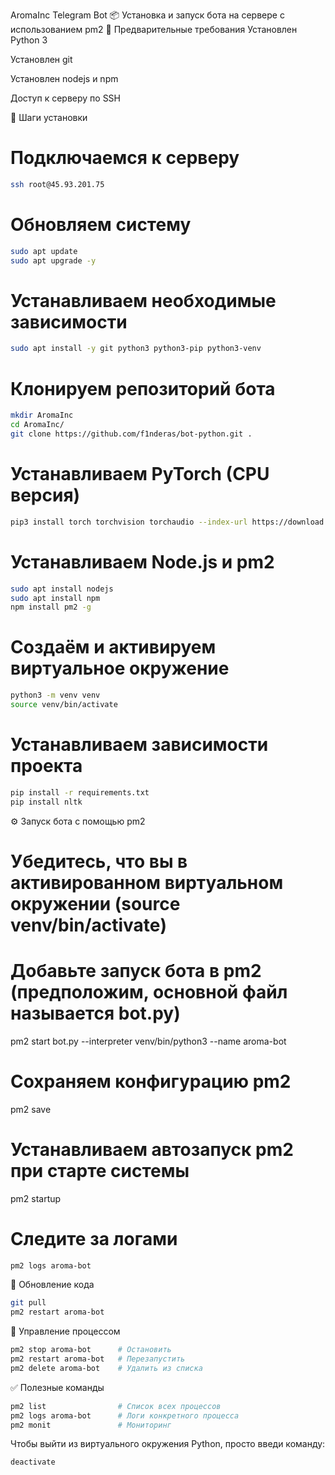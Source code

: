 AromaInc Telegram Bot
📦 Установка и запуск бота на сервере с использованием pm2
🧠 Предварительные требования
Установлен Python 3

Установлен git

Установлен nodejs и npm

Доступ к серверу по SSH

🚀 Шаги установки

# Подключаемся к серверу

```bash
ssh root@45.93.201.75
```

# Обновляем систему

```bash
sudo apt update
sudo apt upgrade -y
```

# Устанавливаем необходимые зависимости

```bash
sudo apt install -y git python3 python3-pip python3-venv
```

# Клонируем репозиторий бота

```bash
mkdir AromaInc
cd AromaInc/
git clone https://github.com/f1nderas/bot-python.git .
```

# Устанавливаем PyTorch (CPU версия)

```bash
pip3 install torch torchvision torchaudio --index-url https://download.pytorch.org/whl/cpu
```

# Устанавливаем Node.js и pm2

```bash
sudo apt install nodejs
sudo apt install npm
npm install pm2 -g
```

# Создаём и активируем виртуальное окружение

```bash
python3 -m venv venv
source venv/bin/activate
```

# Устанавливаем зависимости проекта

```bash
pip install -r requirements.txt
pip install nltk
```

⚙️ Запуск бота с помощью pm2

# Убедитесь, что вы в активированном виртуальном окружении (source venv/bin/activate)

# Добавьте запуск бота в pm2 (предположим, основной файл называется bot.py)

pm2 start bot.py --interpreter venv/bin/python3 --name aroma-bot

# Сохраняем конфигурацию pm2

pm2 save

# Устанавливаем автозапуск pm2 при старте системы

pm2 startup

# Следите за логами

```bash
pm2 logs aroma-bot
```

🔄 Обновление кода

```bash
git pull
pm2 restart aroma-bot
```

🛑 Управление процессом

```bash
pm2 stop aroma-bot      # Остановить
pm2 restart aroma-bot   # Перезапустить
pm2 delete aroma-bot    # Удалить из списка
```

✅ Полезные команды

```bash
pm2 list                # Список всех процессов
pm2 logs aroma-bot      # Логи конкретного процесса
pm2 monit               # Мониторинг
```

Чтобы выйти из виртуального окружения Python, просто введи команду:

```bash
deactivate
```
